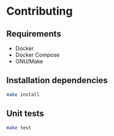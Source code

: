 # Contributing

## Requirements

- Docker
- Docker Compose
- GNU/Make

## Installation dependencies

```bash
make install
```

## Unit tests

```bash
make test
```
